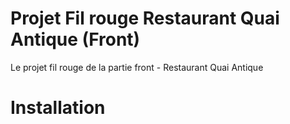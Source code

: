 # Projet Fil rouge Restaurant Quai Antique (Front)

Le projet fil rouge de la partie front - Restaurant Quai Antique

# Installation